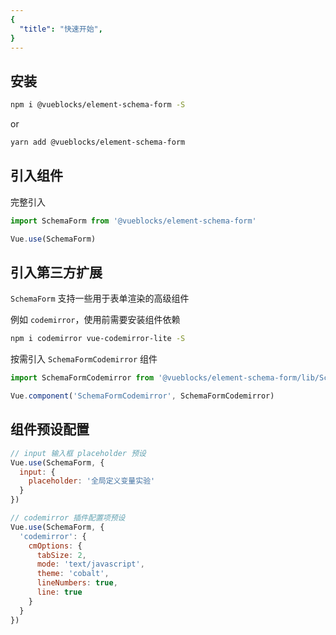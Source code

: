 ```yaml
---
{
  "title": "快速开始",
}
---
```


## 安装

```bash
npm i @vueblocks/element-schema-form -S
```

or

```bash
yarn add @vueblocks/element-schema-form
```

## 引入组件

完整引入

```js
import SchemaForm from '@vueblocks/element-schema-form'

Vue.use(SchemaForm)
```

## 引入第三方扩展

`SchemaForm` 支持一些用于表单渲染的高级组件

例如 `codemirror`，使用前需要安装组件依赖

```bash
npm i codemirror vue-codemirror-lite -S
```

按需引入 `SchemaFormCodemirror` 组件

```js
import SchemaFormCodemirror from '@vueblocks/element-schema-form/lib/SchemaFormCodemirror.common.min'

Vue.component('SchemaFormCodemirror', SchemaFormCodemirror)
```

## 组件预设配置

```js
// input 输入框 placeholder 预设
Vue.use(SchemaForm, {
  input: {
    placeholder: '全局定义变量实验'
  }
})

// codemirror 插件配置项预设
Vue.use(SchemaForm, {
  'codemirror': {
    cmOptions: {
      tabSize: 2,
      mode: 'text/javascript',
      theme: 'cobalt',
      lineNumbers: true,
      line: true
    }
  }
})
```

